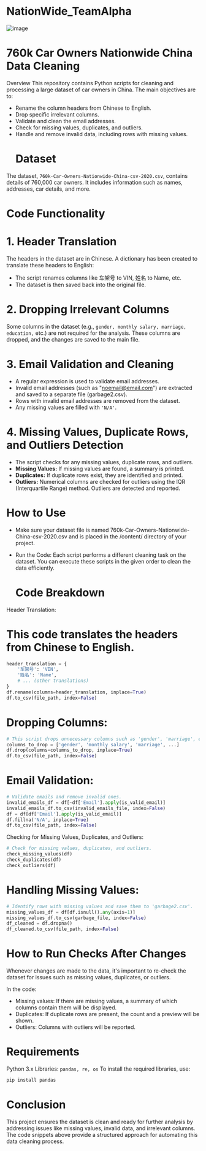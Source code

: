# NationWide_TeamAlpha


![image](https://github.com/user-attachments/assets/b085470a-a444-4c4a-aae2-629db56e7996)

# 760k Car Owners Nationwide China Data Cleaning
Overview
This repository contains Python scripts for cleaning and processing a large dataset of car owners in China. The main objectives are to:

* Rename the column headers from Chinese to English.
* Drop specific irrelevant columns.
* Validate and clean the email addresses.
* Check for missing values, duplicates, and outliers.
* Handle and remove invalid data, including rows with missing values.
  # Dataset
The dataset, `760k-Car-Owners-Nationwide-China-csv-2020.csv`, contains details of 760,000 car owners. It includes information such as names, addresses, car details, and more.

# Code Functionality

# **1. Header Translation**
The headers in the dataset are in Chinese. A dictionary has been created to translate these headers to English:

* The script renames columns like 车架号 to VIN, 姓名 to Name, etc.
* The dataset is then saved back into the original file.
# 2. Dropping Irrelevant Columns
Some columns in the dataset (e.g., `gender, monthly salary, marriage, education,` etc.) are not required for the analysis. These columns are dropped, and the changes are saved to the main file.

# 3. Email Validation and Cleaning
 * A regular expression is used to validate email addresses.
 * Invalid email addresses (such as "noemail@email.com") are extracted and saved to a separate file (garbage2.csv).
 * Rows with invalid email addresses are removed from the dataset.
 * Any missing values are filled with `'N/A'`.
   
# 4. Missing Values, Duplicate Rows, and Outliers Detection
* The script checks for any missing values, duplicate rows, and outliers.
* **Missing Values:** If missing values are found, a summary is printed.
* **Duplicates:** If duplicate rows exist, they are identified and printed.
* **Outliers:** Numerical columns are checked for outliers using the IQR (Interquartile Range) method. Outliers are detected and reported.
  
# How to Use
* Make sure your dataset file is named 760k-Car-Owners-Nationwide-China-csv-2020.csv and is placed in the /content/ directory of your project.

* Run the Code: Each script performs a different cleaning task on the dataset. You can execute these scripts in the given order to clean the data efficiently.
  
  # Code Breakdown
Header Translation:
# This code translates the headers from Chinese to English.
<!-- Python block -->

```python
header_translation = {
    '车架号': 'VIN', 
    '姓名': 'Name',
    # ... (other translations)
}
df.rename(columns=header_translation, inplace=True)
df.to_csv(file_path, index=False)
```
# Dropping Columns:
<!-- Python block -->

```python
# This script drops unnecessary columns such as 'gender', 'marriage', etc.
columns_to_drop = ['gender', 'monthly salary', 'marriage', ...]
df.drop(columns=columns_to_drop, inplace=True)
df.to_csv(file_path, index=False)
```
# Email Validation:
<!-- Python block -->

```python
# Validate emails and remove invalid ones.
invalid_emails_df = df[~df['Email'].apply(is_valid_email)]
invalid_emails_df.to_csv(invalid_emails_file, index=False)
df = df[df['Email'].apply(is_valid_email)]
df.fillna('N/A', inplace=True)
df.to_csv(file_path, index=False)
```
Checking for Missing Values, Duplicates, and Outliers:
<!-- Python block -->

```python
# Check for missing values, duplicates, and outliers.
check_missing_values(df)
check_duplicates(df)
check_outliers(df)
```
# Handling Missing Values:
<!-- Python block -->

```python
# Identify rows with missing values and save them to 'garbage2.csv'.
missing_values_df = df[df.isnull().any(axis=1)]
missing_values_df.to_csv(garbage_file, index=False)
df_cleaned = df.dropna()
df_cleaned.to_csv(file_path, index=False)
```
# How to Run Checks After Changes
Whenever changes are made to the data, it's important to re-check the dataset for issues such as missing values, duplicates, or outliers.

In the code:

* Missing values: If there are missing values, a summary of which columns contain them will be displayed.
* Duplicates: If duplicate rows are present, the count and a preview will be shown.
* Outliers: Columns with outliers will be reported.

# Requirements
Python 3.x
Libraries: `pandas, re, os`
To install the required libraries, use:
<!-- Python block -->

```python
pip install pandas
```
# Conclusion
This project ensures the dataset is clean and ready for further analysis by addressing issues like missing values, invalid data, and irrelevant columns. The code snippets above provide a structured approach for automating this data cleaning process.


  
